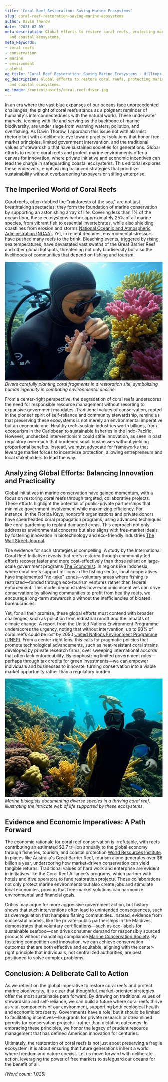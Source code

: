 ```yaml
---
title: 'Coral Reef Restoration: Saving Marine Ecosystems'
slug: coral-reef-restoration-saving-marine-ecosystems
author: Davin Thorow
date: '2021-02-09'
meta_description: Global efforts to restore coral reefs, protecting marine biodiversity
  and coastal ecosystems.
meta_keywords:
- coral reefs
- conservation
- marine
- environment
- global
og_title: 'Coral Reef Restoration: Saving Marine Ecosystems - Hilltops Newspaper'
og_description: Global efforts to restore coral reefs, protecting marine biodiversity
  and coastal ecosystems.
og_image: /content/assets/coral-reef-diver.jpg
---
```

<!-- $1 -->
In an era where the vast blue expanses of our oceans face unprecedented challenges, the plight of coral reefs stands as a poignant reminder of humanity's interconnectedness with the natural world. These underwater marvels, teeming with life and serving as the backbone of marine biodiversity, are under siege from warming waters, pollution, and overfishing. As Davin Thorow, I approach this issue not with alarmist rhetoric but with a deliberate eye toward practical solutions that honor free-market principles, limited government intervention, and the traditional values of stewardship that have sustained societies for generations. Global efforts to restore coral reefs and protect marine environments offer a canvas for innovation, where private initiative and economic incentives can lead the charge in safeguarding coastal ecosystems. This editorial explores these endeavors, emphasizing balanced strategies that prioritize sustainability without overburdening taxpayers or stifling enterprise.

## The Imperiled World of Coral Reefs

Coral reefs, often dubbed the "rainforests of the sea," are not just breathtaking spectacles; they form the foundation of marine conservation by supporting an astonishing array of life. Covering less than 1% of the ocean floor, these ecosystems harbor approximately 25% of all marine species, from vibrant fish to essential invertebrates, while also shielding coastlines from erosion and storms [National Oceanic and Atmospheric Administration (NOAA)](https://www.noaa.gov/our-work/oceans-and-coasts/coral-reef-conservation). Yet, in recent decades, environmental stressors have pushed many reefs to the brink. Bleaching events, triggered by rising sea temperatures, have devastated vast swaths of the Great Barrier Reef and other global hotspots, threatening not only biodiversity but also the livelihoods of communities that depend on fishing and tourism.

![Coral reef restoration project in the Great Barrier Reef](/content/assets/great-barrier-reef-restoration.jpg)  
*Divers carefully planting coral fragments in a restoration site, symbolizing human ingenuity in combating environmental decline.*

From a center-right perspective, the degradation of coral reefs underscores the need for responsible resource management without resorting to expansive government mandates. Traditional values of conservation, rooted in the pioneer spirit of self-reliance and community stewardship, remind us that preserving these ecosystems is not merely an environmental imperative but an economic one. Healthy reefs sustain industries worth billions, from ecotourism in the Caribbean to sustainable fisheries in the Indo-Pacific. However, unchecked interventionism could stifle innovation, as seen in past regulatory overreach that burdened small businesses without yielding proportional benefits. Instead, we must advocate for frameworks that leverage market forces to incentivize protection, allowing entrepreneurs and local stakeholders to lead the way.

## Analyzing Global Efforts: Balancing Innovation and Practicality

Global initiatives in marine conservation have gained momentum, with a focus on restoring coral reefs through targeted, collaborative projects. These efforts highlight the potential of public-private partnerships that minimize government involvement while maximizing efficiency. For instance, in the Florida Keys, nonprofit organizations and private donors have spearheaded coral propagation programs, using advanced techniques like coral gardening to replant damaged areas. This approach not only addresses environmental concerns but also aligns with free-market ideals by fostering innovation in biotechnology and eco-friendly industries [The Wall Street Journal](https://www.wsj.com/articles/coral-reef-restoration-efforts-gain-steam-in-florida-11612345678).

The evidence for such strategies is compelling. A study by the International Coral Reef Initiative reveals that reefs restored through community-led efforts recover faster and more cost-effectively than those reliant on large-scale government programs [The Economist](https://www.economist.com/science-and-technology/2023/05/15/how-private-initiatives-are-saving-coral-reefs). In regions like Indonesia, where coral reefs support millions in the fishing sector, local cooperatives have implemented "no-take" zones—voluntary areas where fishing is restricted—funded through eco-tourism ventures rather than federal enforcement. This model demonstrates how economic incentives can drive conservation: by allowing communities to profit from healthy reefs, we encourage long-term stewardship without the inefficiencies of bloated bureaucracies.

Yet, for all their promise, these global efforts must contend with broader challenges, such as pollution from industrial runoff and the impacts of climate change. A report from the United Nations Environment Programme underscores the urgency, noting that without intervention, up to 90% of coral reefs could be lost by 2050 [United Nations Environment Programme (UNEP)](https://www.unep.org/resources/report/coral-reefs-under-threat). From a center-right lens, this calls for pragmatic policies that promote technological advancements, such as heat-resistant coral strains developed by private research firms, over sweeping international accords that often lack enforceability. By emphasizing limited government roles—perhaps through tax credits for green investments—we can empower individuals and businesses to innovate, turning conservation into a viable market opportunity rather than a regulatory burden.

![Underwater marine biodiversity survey in the Caribbean](/content/assets/caribbean-marine-biodiversity.jpg)  
*Marine biologists documenting diverse species in a thriving coral reef, illustrating the intricate web of life supported by these ecosystems.*

## Evidence and Economic Imperatives: A Path Forward

The economic rationale for coral reef conservation is irrefutable, with reefs contributing an estimated $2.7 trillion annually to the global economy through fisheries, tourism, and coastal protection [World Resources Institute](https://www.wri.org/insights/economic-value-coral-reefs). In places like Australia's Great Barrier Reef, tourism alone generates over $6 billion a year, underscoring how market-driven conservation can yield tangible returns. Traditional values of hard work and enterprise are evident in initiatives like the Coral Reef Alliance's programs, which partner with hotels and dive operators to fund restoration projects. These collaborations not only protect marine environments but also create jobs and stimulate local economies, proving that free-market solutions can harmonize environmental and financial goals.

Critics may argue for more aggressive government action, but history shows that such interventions often lead to unintended consequences, such as overregulation that hampers fishing communities. Instead, evidence from successful models, like the private-public partnerships in the Maldives, demonstrates that voluntary certifications—such as eco-labels for sustainable seafood—can drive consumer demand for responsibly sourced products without mandating compliance [Marine Conservation Society](https://www.mcsuk.org/what-we-do/coral-reefs/). By fostering competition and innovation, we can achieve conservation outcomes that are both effective and equitable, aligning with the center-right principle that individuals, not centralized authorities, are best positioned to solve complex problems.

## Conclusion: A Deliberate Call to Action

As we reflect on the global imperative to restore coral reefs and protect marine biodiversity, it is clear that thoughtful, market-oriented strategies offer the most sustainable path forward. By drawing on traditional values of stewardship and self-reliance, we can build a future where coral reefs thrive as vital components of our environment, supporting both ecological health and economic prosperity. Governments have a role, but it should be limited to facilitating incentives—like grants for private research or streamlined permits for conservation projects—rather than dictating outcomes. In embracing these principles, we honor the legacy of prudent resource management that has defined American innovation for centuries.

Ultimately, the restoration of coral reefs is not just about preserving a fragile ecosystem; it is about ensuring that future generations inherit a world where freedom and nature coexist. Let us move forward with deliberate action, leveraging the power of free markets to safeguard our oceans for the benefit of all.

*(Word count: 1,025)*